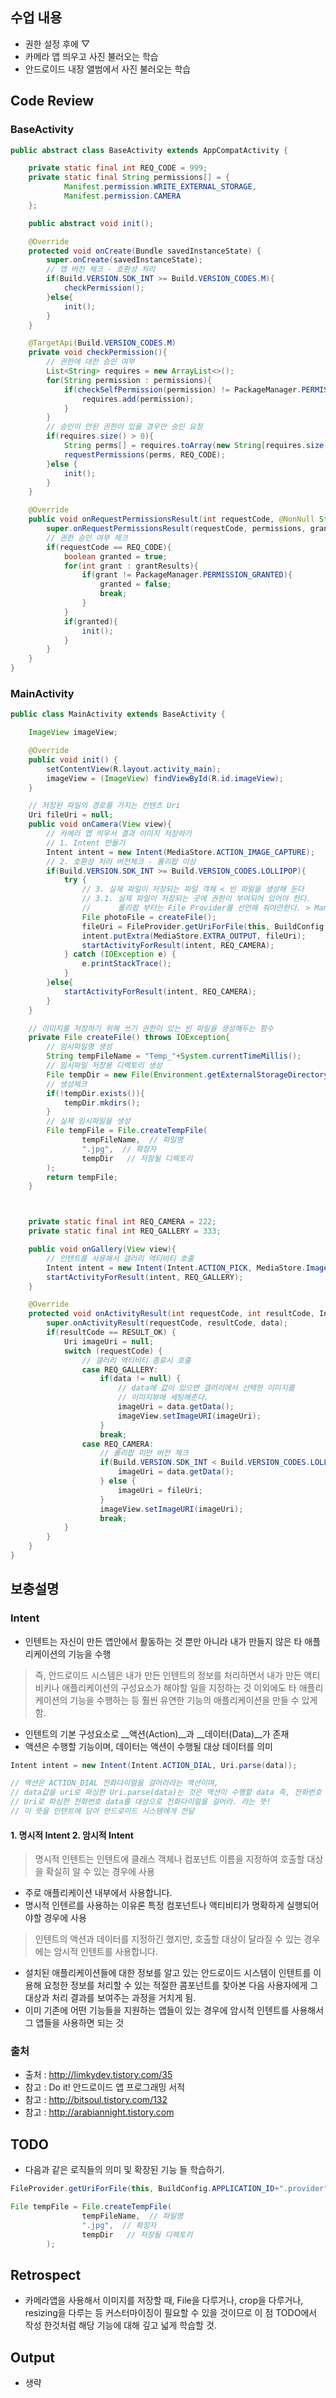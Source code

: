 ## 수업 내용

- 권한 설정 후에 ▽
- 카메라 앱 띄우고 사진 불러오는 학습
- 안드로이드 내장 앨범에서 사진 불러오는 학습

## Code Review

### BaseActivity

```Java
public abstract class BaseActivity extends AppCompatActivity {

    private static final int REQ_CODE = 999;
    private static final String permissions[] = {
            Manifest.permission.WRITE_EXTERNAL_STORAGE,
            Manifest.permission.CAMERA
    };

    public abstract void init();

    @Override
    protected void onCreate(Bundle savedInstanceState) {
        super.onCreate(savedInstanceState);
        // 앱 버전 체크 - 호환성 처리
        if(Build.VERSION.SDK_INT >= Build.VERSION_CODES.M){
            checkPermission();
        }else{
            init();
        }
    }

    @TargetApi(Build.VERSION_CODES.M)
    private void checkPermission(){
        // 권한에 대한 승인 여부
        List<String> requires = new ArrayList<>();
        for(String permission : permissions){
            if(checkSelfPermission(permission) != PackageManager.PERMISSION_GRANTED){
                requires.add(permission);
            }
        }
        // 승인이 안된 권한이 있을 경우만 승인 요청
        if(requires.size() > 0){
            String perms[] = requires.toArray(new String[requires.size()]);
            requestPermissions(perms, REQ_CODE);
        }else {
            init();
        }
    }

    @Override
    public void onRequestPermissionsResult(int requestCode, @NonNull String[] permissions, @NonNull int[] grantResults) {
        super.onRequestPermissionsResult(requestCode, permissions, grantResults);
        // 권한 승인 여부 체크
        if(requestCode == REQ_CODE){
            boolean granted = true;
            for(int grant : grantResults){
                if(grant != PackageManager.PERMISSION_GRANTED){
                    granted = false;
                    break;
                }
            }
            if(granted){
                init();
            }
        }
    }
}

```
### MainActivity

```Java
public class MainActivity extends BaseActivity {

    ImageView imageView;

    @Override
    public void init() {
        setContentView(R.layout.activity_main);
        imageView = (ImageView) findViewById(R.id.imageView);
    }

    // 저장된 파일의 경로를 가지는 컨텐츠 Uri
    Uri fileUri = null;
    public void onCamera(View view){
        // 카메라 앱 띄우서 결과 이미지 저장하기
        // 1. Intent 만들기
        Intent intent = new Intent(MediaStore.ACTION_IMAGE_CAPTURE);
        // 2. 호환성 처리 버전체크 - 롤리팝 이상
        if(Build.VERSION.SDK_INT >= Build.VERSION_CODES.LOLLIPOP){
            try {
                // 3. 실제 파일이 저장되는 파일 객체 < 빈 파일을 생성해 둔다
                // 3.1. 실제 파일이 저장되는 곳에 권한이 부여되어 있어야 한다.
                //      롤리팝 부터는 File Provider를 선언해 줘야만한다. > Manifest에
                File photoFile = createFile();
                fileUri = FileProvider.getUriForFile(this, BuildConfig.APPLICATION_ID+".provider", photoFile);
                intent.putExtra(MediaStore.EXTRA_OUTPUT, fileUri);
                startActivityForResult(intent, REQ_CAMERA);
            } catch (IOException e) {
                e.printStackTrace();
            }
        }else{
            startActivityForResult(intent, REQ_CAMERA);
        }
    }

    // 이미지를 저장하기 위해 쓰기 권한이 있는 빈 파일을 생성해두는 함수
    private File createFile() throws IOException{
        // 임시파일명 생성
        String tempFileName = "Temp_"+System.currentTimeMillis();
        // 임시파일 저장용 디렉토리 생성
        File tempDir = new File(Environment.getExternalStorageDirectory() + "/CameraN/");
        // 생성체크
        if(!tempDir.exists()){
            tempDir.mkdirs();
        }
        // 실제 임시파일을 생성
        File tempFile = File.createTempFile(
                tempFileName,  // 파일명
                ".jpg",  // 확장자
                tempDir   // 저장될 디렉토리
        );
        return tempFile;
    }



    private static final int REQ_CAMERA = 222;
    private static final int REQ_GALLERY = 333;

    public void onGallery(View view){
        // 인텐트를 사용해서 갤러리 액티비티 호출
        Intent intent = new Intent(Intent.ACTION_PICK, MediaStore.Images.Media.EXTERNAL_CONTENT_URI);
        startActivityForResult(intent, REQ_GALLERY);
    }

    @Override
    protected void onActivityResult(int requestCode, int resultCode, Intent data) {
        super.onActivityResult(requestCode, resultCode, data);
        if(resultCode == RESULT_OK) {
            Uri imageUri = null;
            switch (requestCode) {
                // 갤러리 액티비티 종료시 호출
                case REQ_GALLERY:
                    if(data != null) {
                        // data에 값이 있으면 갤러리에서 선택한 이미지를
                        // 이미지뷰에 세팅해준다.
                        imageUri = data.getData();
                        imageView.setImageURI(imageUri);
                    }
                    break;
                case REQ_CAMERA:
                    // 롤리팝 미만 버전 체크
                    if(Build.VERSION.SDK_INT < Build.VERSION_CODES.LOLLIPOP){
                        imageUri = data.getData();
                    } else {
                        imageUri = fileUri;
                    }
                    imageView.setImageURI(imageUri);
                    break;
            }
        }
    }
}
```



## 보충설명

### Intent 

- 인텐트는 자신이 만든 앱안에서 활동하는 것 뿐만 아니라 내가 만들지 않은 타 애플리케이션의 기능을 수행

> 즉, 안드로이드 시스템은 내가 만든 인텐트의 정보를 처리하면서 내가 만든 액티비키나 애플리케이션의 구성요소가 해야할 일을 지정하는 것 이외에도 타 애플리케이션의 기능을 수행하는 등 훨씬 유연한 기능의 애플리케이션을 만들 수 있게 함.

- 인텐트의 기본 구성요소로 __액션(Action)__과 __데이터(Data)__가 존재
- 액션은 수행할 기능이며, 데이터는 액션이 수행될 대상 데이터를 의미
```Java
Intent intent = new Intent(Intent.ACTION_DIAL, Uri.parse(data)); 

// 액션은 ACTION_DIAL 전화다이얼을 걸어라라는 액션이며,
// data값을 uri로 파싱한 Uri.parse(data)는 것은 액션이 수행할 data 즉, 전화번호
// Uri로 파싱한 전화번호 data를 대상으로 전화다이얼을 걸어라. 라는 뜻! 
// 이 뜻을 인텐트에 담아 안드로이드 시스템에게 전달
```

#### 1. 명시적 Intent 2. 암시적 Intent

> 명시적 인텐트는 인텐트에 클래스 객체나 컴포넌트 이름을 지정하여 호출할 대상을 확실히 알 수 있는 경우에 사용
- 주로 애플리케이션 내부에서 사용합니다. 
- 명시적 인텐르를 사용하는 이유론 특정 컴포넌트나 액티비티가 명확하게 실행되어야할 경우에 사용

> 인텐트의 액션과 데이터를 지정하긴 했지만, 호출할 대상이 달라질 수 있는 경우에는 암시적 인텐트를 사용합니다.

- 설치된 애플리케이션들에 대한 정보를 알고 있는 안드로이드 시스템이 인텐트를 이용해 요청한 정보를 처리할 수 있는 적절한 콤포넌트를 찾아본 다음 사용자에게 그 대상과 처리 결과를 보여주는 과정을 거치게 됨.
- 이미 기존에 어떤 기능들을 지원하는 앱들이 있는 경우에 암시적 인텐트를 사용해서 그 앱들을 사용하면 되는 것

### 출처

- 출처 : http://limkydev.tistory.com/35
- 참고 : Do it! 안드로이드 앱 프로그래밍 서적
- 참고 : http://bitsoul.tistory.com/132
- 참고 : http://arabiannight.tistory.com


## TODO

- 다음과 같은 로직들의 의미 및 확장된 기능 들 학습하기.
```Java 
FileProvider.getUriForFile(this, BuildConfig.APPLICATION_ID+".provider", photoFile);
```
```Java
File tempFile = File.createTempFile(
                tempFileName,  // 파일명
                ".jpg",  // 확장자
                tempDir   // 저장될 디렉토리
        );
```
## Retrospect

- 카메라앱을 사용해서 이미지를 저장할 때, File을 다루거나, crop을 다루거나, resizing을 다루는 등 커스터마이징이 필요할 수 있을 것이므로
이 점 TODO에서 작성 한것처럼 해당 기능에 대해 깊고 넓게 학습할 것.

## Output
- 생략